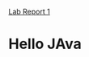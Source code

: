 [Lab Report 1]( https://furicui.github.io/cse15l-lab-reports/lab-report-1-week-0.html)

# Hello JAva
